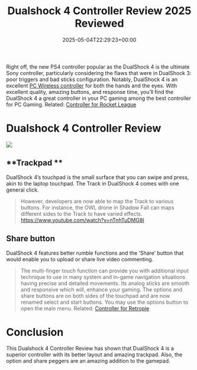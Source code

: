 ﻿---
layout: post
title: Dualshock 4 Controller Review 2025 Reviewed
date: '2025-05-04T22:29:23+00:00'
categories:
- Controllers
tags: []
slug: /dualshock-4-controller-review/
lastmod: 2025-05-07T12:21:26+03:00
---

Right off, the new PS4 controller popular as the DualShock 4 is the ultimate Sony controller, particularly considering the flaws that were in DualShock 3: poor triggers and bad sticks configuration.
Notably, DualShock 4 is an excellent
[PC Wireless controller](https://pestpolicy.com/)
for both the hands and the eyes.
With excellent quality, amazing buttons, and response time, you’ll find the DualShock 4 a great controller in your PC gaming among the best controller for PC Gaming.
Related:
[Controller for Rocket League](https://pestpolicy.com/best-controller-for-rocket-league/)
# Dualshock 4 Controller Review
![](/assets/img/img/)
## **Trackpad **
DualShock 4’s touchpad is the small surface that you can swipe and press, akin to the laptop touchpad. The Track in DualShock 4 comes with one general click.
> However, developers are now able to map the Track to various buttons. For instance, the OWL drone in Shadow Fall can maps different sides to the Track to have varied effects.
https://www.youtube.com/watch?v=nTnhTuDMG8I
## Share button
DualShock 4 features better rumble functions and the ‘Share’ button that would enable you to upload or share live video commenting.
> The multi-finger touch function can provide you with additional input technique to use in many system and in-game navigation situations having precise and detailed movements. Its analog sticks are smooth and responsive which will, enhance your gaming.
The options and share buttons are on both sides of the touchpad and are now renamed select and start buttons. You may use the options button to open the main menu.
Related:
[Controller for Retropie](https://pestpolicy.com/best-controller-for-retropie/)
# Conclusion
This Dualshock 4 Controller Review has shown that DualShock 4 is a superior controller with its better layout and amazing trackpad. Also, the option and share peggers are an amazing addition to the gamepad.